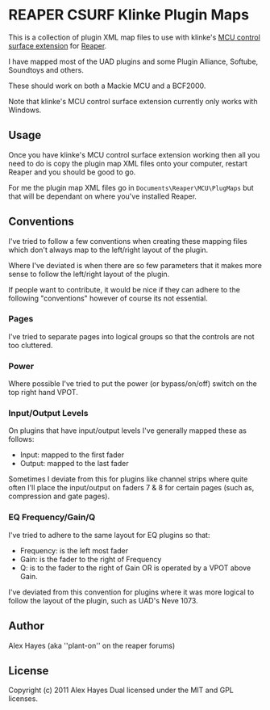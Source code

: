 # REAPER CSURF Klinke Plugin Maps

This is a collection of plugin XML map files to use with klinke's [MCU control surface extension](https://bitbucket.org/Klinkenstecker/csurf_klinke_mcu/src) for [Reaper](https://reaper.fm).

I have mapped most of the UAD plugins and some Plugin Alliance, Softube, Soundtoys and others.

These should work on both a Mackie MCU and a BCF2000.

Note that klinke's MCU control surface extension currently only works with Windows. 

## Usage

Once you have klinke's MCU control surface extension working then all you need to do is copy the plugin map XML files onto your computer, restart Reaper and you should be good to go.

For me the plugin map XML files go in `Documents\Reaper\MCU\PlugMaps` but that will be dependant on where you've installed Reaper.

## Conventions

I've tried to follow a few conventions when creating these mapping files which don't always map to the left/right layout of the plugin.

Where I've deviated is when there are so few parameters that it makes more sense to follow the left/right layout of the plugin.

If people want to contribute, it would be nice if they can adhere to the following "conventions" however of course its not essential.

### Pages

I've tried to separate pages into logical groups so that the controls are not too cluttered.

### Power

Where possible I've tried to put the power (or bypass/on/off) switch on the top right hand VPOT.

### Input/Output Levels

On plugins that have input/output levels I've generally mapped these as follows:

- Input: mapped to the first fader
- Output: mapped to the last fader

Sometimes I deviate from this for plugins like channel strips where quite often I'll place the input/output on faders 7 & 8 for certain pages (such as, compression and gate pages).

### EQ Frequency/Gain/Q

I've tried to adhere to the same layout for EQ plugins so that:

- Frequency: is the left most fader
- Gain: is the fader to the right of Frequency
- Q: is to the fader to the right of Gain OR is operated by a VPOT above Gain.

I've deviated from this convention for plugins where it was more logical to follow the layout of the plugin, such as UAD's Neve 1073.

## Author

Alex Hayes (aka ''plant-on'' on the reaper forums)

## License

Copyright (c) 2011 Alex Hayes Dual licensed under the MIT and GPL licenses.
